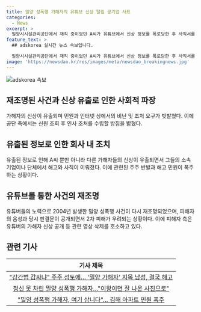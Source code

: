 ```yaml
---
title: 밀양 성폭행 가해자의 유튜브 신상 털림 공기업 사표
categories:
  - News
excerpt: >
  밀양시시설관리공단에서 재직 중이었던 A씨가 유튜브에서 신상 정보를 폭로당한 후 사직서를 제출했다. 그에 따라 인사 조치를 요구하는 민원이 쏟아지고 있다. 공단은 A씨의 신원을 조회한 뒤 이번 주에 사직서를 처리할 예정이다. 유튜브를 통해 가해자들의 신상이 공개된 결과, 여러 사람들이 해고되고 있는 상황이다. 밀양 성폭행 사건 관련해서 2차 피해 우려로 인해 피해자 측은 가해자 신상 공개 영상 삭제를 요청하고 있다.
feature_text: >
  ## adskorea 실시간 뉴스 속보입니다.

  밀양시시설관리공단에서 재직 중이었던 A씨가 유튜브에서 신상 정보를 폭로당한 후 사직서를 제출했다. 그에 따라 인사 조치를 요구하는 민원이 쏟아지고 있다. 공단은 A씨의 신원을 조회한 뒤 이번 주에 사직서를 처리할 예정이다. 유튜브를 통해 가해자들의 신상이 공개된 결과, 여러 사람들이 해고되고 있는 상황이다. 밀양 성폭행 사건 관련해서 2차 피해 우려로 인해 피해자 측은 가해자 신상 공개 영상 삭제를 요청하고 있다.
image: 'https://newsdao.kr/res/images/meta/newsdao_breakingnews.jpg'
---
```


<p><img src="https://newsdao.kr/res/images/meta/newsdao_breakingnews.jpg" alt="adskorea 속보" /></p>

<h2 data-ke-size="size26">재조명된 사건과 신상 유출로 인한 사회적 파장</h2>

<p data-ke-size="size16">가해자의 신상이 유출되며 민원과 인터넷 상에서의 비난 및 조처 요구가 빗발쳤다. 이에 공단 측에서는 신원 조회 후 인사 조처를 수립할 방침을 밝혔다.</p>

<h2 data-ke-size="size26">유출된 정보로 인한 회사 내 조치</h2>

<p data-ke-size="size16">유출된 정보로 인해 A씨 뿐만 아니라 다른 가해자들의 신상이 유출되면서 그들의 소속 기업이나 단체에서 해고와 사직이 이뤄졌다. 이에 관련된 주주 반발과 해고 민원이 폭주하는 상황이다. </p>

<h2 data-ke-size="size26">유튜브를 통한 사건의 재조명</h2>

<p data-ke-size="size16">유튜버들의 노력으로 2004년 발생한 밀양 성폭행 사건이 다시 재조명되었으며, 피해자의 음성과 당시 판결문이 공개되면서 2차 피해가 우려되는 상황이다. 이에 피해자 측은 유튜버의 가해자 신상 공개 등 관련 영상 삭제를 호소하고 있다.</p>

<h2 data-ke-size="size26">관련 기사</h2>

<table>
    <thead>
        <tr>
            <th style="text-align: center;">기사 제목</th>
        </tr>
    </thead>
    <tbody>
        <tr>
            <td style="text-align: center; height: 17px;"><a href="www.hankookilbo.com/News/Read/A2024061816210001483">"강간범 감싸냐" 주주 성토에… '밀양 가해자' 지목 남성, 결국 해고</a></td>
        </tr>
        <tr>
            <td style="text-align: center; height: 17px;"><a href="www.hankookilbo.com/News/Read/A2024061615340005034">정신 못 차린 밀양 성폭행 가해자…"이왕이면 잘 나온 사진으로"</a></td>
        </tr>
        <tr>
            <td style="text-align: center; height: 17px;"><a href="www.hankookilbo.com/News/Read/A2024061211060001823">"밀양 성폭행 가해자, 여기 삽니다"… 김해 아파트 민원 폭주</a></td>
        </tr>
    </tbody>
</table>

